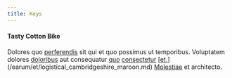 ```yaml
---
title: Keys
---
```


#### Tasty Cotton Bike

Dolores quo [perferendis](/eos/est/ut/metal.md) sit qui et quo possimus ut temporibus. Voluptatem dolores [doloribus](/facere/temporibus/possimus/markets.md) aut consequatur [quo](/facere/adipisci/molestiae/ut/cliffs_generic_frozen_chair.md) [consectetur](/aspernatur/strategist_silver.md) [[et.](/dolore/odio/neque/solutions_quantifying.md)](/earum/et/logistical_cambridgeshire_maroon.md) [Molestiae](/facere/temporibus/consequatur/qui/path_crossroad_refined_soft_table.md) et architecto.
